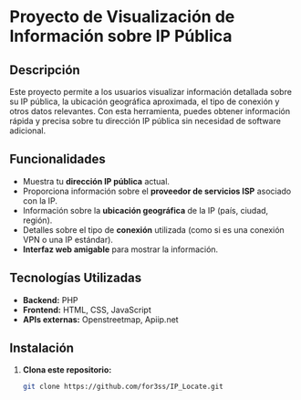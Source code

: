 # Proyecto de Visualización de Información sobre IP Pública

## Descripción

Este proyecto permite a los usuarios visualizar información detallada sobre su IP pública, la ubicación geográfica aproximada, el tipo de conexión y otros datos relevantes. Con esta herramienta, puedes obtener información rápida y precisa sobre tu dirección IP pública sin necesidad de software adicional.

## Funcionalidades

- Muestra tu **dirección IP pública** actual.
- Proporciona información sobre el **proveedor de servicios ISP** asociado con la IP.
- Información sobre la **ubicación geográfica** de la IP (país, ciudad, región).
- Detalles sobre el tipo de **conexión** utilizada (como si es una conexión VPN o una IP estándar).
- **Interfaz web amigable** para mostrar la información.

## Tecnologías Utilizadas

- **Backend:** PHP
- **Frontend:** HTML, CSS, JavaScript
- **APIs externas:** Openstreetmap, Apiip.net

## Instalación

1. **Clona este repositorio:**
   ```bash
   git clone https://github.com/for3ss/IP_Locate.git
